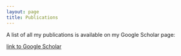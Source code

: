 ```yaml
---
layout: page
title: Publications
---
```


A list of all my publications is available on my Google Scholar page:

[link to Google Scholar](https://scholar.google.com/citations?user=WzacMi8AAAAJ&hl=en&authuser=1)
